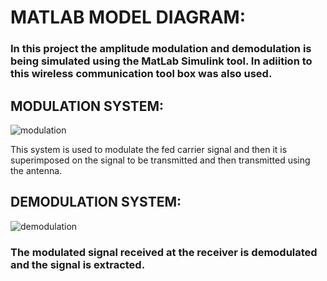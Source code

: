 # MATLAB MODEL DIAGRAM:

### In this project the amplitude modulation and demodulation is being simulated using the MatLab Simulink tool. In adiition to this wireless communication tool box was also used.

## MODULATION SYSTEM:
![modulation](https://github.com/katana7436/AMBD_TeamK_signalProcessing/blob/cdd9116483f486eabb83376710624c0da1613523/All_team_project/Yogesh_S.V-99007456/Images/modu-sub.PNG)

This system is used to modulate the fed carrier signal and then it is superimposed on the signal to be transmitted and then transmitted using the antenna. 

## DEMODULATION SYSTEM:
![demodulation](https://github.com/katana7436/AMBD_TeamK_signalProcessing/blob/cdd9116483f486eabb83376710624c0da1613523/All_team_project/Yogesh_S.V-99007456/Images/demod_sub.PNG)

### The modulated signal received at the receiver is demodulated and the signal is extracted.
